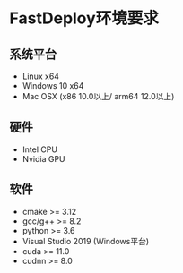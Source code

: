 # FastDeploy环境要求

## 系统平台

- Linux x64
- Windows 10 x64
- Mac OSX (x86 10.0以上/ arm64 12.0以上)

## 硬件

- Intel CPU
- Nvidia GPU

## 软件

- cmake >= 3.12
- gcc/g++ >= 8.2
- python >= 3.6
- Visual Studio 2019 (Windows平台)
- cuda >= 11.0
- cudnn >= 8.0
